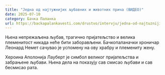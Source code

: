 ```yaml
---
title: "Једна од најтужнијих љубавних и животних прича (ВИДЕО)"
date: 2025-07-10
category: Бачка Паланка
url: https://backapalankavesti.com/drustvo/intervju/jedna-od-najtuznijih-ljubavnih-i-zivotnih-prica-video/
---
```


Њена непрежаљена љубав, трагично пријатељство и велика племенитост никада неће бити заборављени. Бачкопаланачки хроничар Леонард Немет сачувао је успомену на ову храбру и племениту жену.

Хероина Аполонија Лауберт је симбол великог пријатељства и забрањене љубави. Њена дела на показују сав смисао љубави и сав бесмисао рата.
